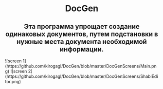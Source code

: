 <h1 align="center">DocGen</h1>
<h2 align="center">
  Эта программа упрощает создание одинаковых документов, путем подстановки в нужные места документа необходимой информации.
</h2>
![screen 1](https://github.com/kirogagl/DocGen/blob/master/DocGenScreens/Main.png)
![screen 2](https://github.com/kirogagl/DocGen/blob/master/DocGenScreens/ShablEditor.png)
</h3>

